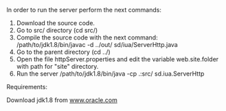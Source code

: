 In order to run the server perform the next commands:

1. Download the source code.
2. Go to src/ directory (cd src/)
3. Compile the source code with the next command:
    /path/to/jdk1.8/bin/javac -d ../out/ sd/iua/ServerHttp.java
4. Go to the parent directory (cd ../)
5. Open the file httpServer.properties and edit the variable web.site.folder with path for "site" directory.
6. Run the server
    /path/to/jdk1.8/bin/java -cp .:src/ sd.iua.ServerHttp

Requirements:

Download jdk1.8 from www.oracle.com